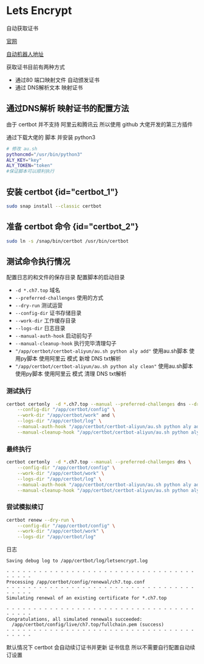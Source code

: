 # Lets Encrypt

自动获取证书

[官网](https://letsencrypt.org/zh-cn/)

[自动机器人地址](https://certbot.eff.org/)

获取证书目前有两种方式

- 通过80 端口映射文件 自动颁发证书
- 通过 DNS解析文本 映射证书

## 通过DNS解析 映射证书的配置方法

由于 certbot 并不支持 阿里云和腾讯云 所以使用 github 大佬开发的第三方插件

[](https://github.com/ywdblog/certbot-letencrypt-wildcardcertificates-alydns-au)

通过下载大佬的 脚本 并安装 python3

```Bash
# 修改 au.sh 
pythoncmd="/usr/bin/python3"
ALY_KEY="key"
ALY_TOKEN="token"
#保证脚本可以顺利执行

```

## 安装 certbot {id="certbot_1"}

```Bash
sudo snap install --classic certbot
```

## 准备 certbot 命令 {id="certbot_2"}

```Bash
sudo ln -s /snap/bin/certbot /usr/bin/certbot
```

## 测试命令执行情况

配置日志的和文件的保存目录 配置脚本的启动目录

- `-d *.ch7.top` 域名
- `--preferred-challenges` 使用的方式
- `--dry-run` 测试运营
- `--config-dir` 证书存储目录
- `--work-dir` 工作缓存目录
- `--logs-dir` 日志目录
- `--manual-auth-hook` 启动前勾子
- `--manual-cleanup-hook` 执行完毕清理勾子
- `"/app/certbot/certbot-aliyun/au.sh python aly add"` 使用au.sh脚本 使用py脚本 使用阿里云 模式 新增 DNS txt解析
- `"/app/certbot/certbot-aliyun/au.sh python aly clean"` 使用au.sh脚本 使用py脚本 使用阿里云 模式 清理 DNS txt解析

### 测试执行

```Bash
certbot certonly  -d *.ch7.top --manual --preferred-challenges dns --dry-run \
    --config-dir "/app/certbot/config" \
    --work-dir "/app/certbot/work" and \
    --logs-dir "/app/certbot/log" \
    --manual-auth-hook "/app/certbot/certbot-aliyun/au.sh python aly add" \
    --manual-cleanup-hook "/app/certbot/certbot-aliyun/au.sh python aly clean"
```

### 最终执行

```Bash
certbot certonly  -d *.ch7.top --manual --preferred-challenges dns \
    --config-dir "/app/certbot/config" \
    --work-dir "/app/certbot/work" \
    --logs-dir "/app/certbot/log" \
    --manual-auth-hook "/app/certbot/certbot-aliyun/au.sh python aly add"  \
    --manual-cleanup-hook "/app/certbot/certbot-aliyun/au.sh python aly clean"
```

### 尝试模拟续订

```Bash
certbot renew --dry-run \
    --config-dir "/app/certbot/config" \
    --work-dir "/app/certbot/work" \
    --logs-dir "/app/certbot/log"
```

日志

```Log
Saving debug log to /app/certbot/log/letsencrypt.log

- - - - - - - - - - - - - - - - - - - - - - - - - - - - - - - - - - - - - - - -
Processing /app/certbot/config/renewal/ch7.top.conf
- - - - - - - - - - - - - - - - - - - - - - - - - - - - - - - - - - - - - - - -
Simulating renewal of an existing certificate for *.ch7.top

- - - - - - - - - - - - - - - - - - - - - - - - - - - - - - - - - - - - - - - -
Congratulations, all simulated renewals succeeded: 
  /app/certbot/config/live/ch7.top/fullchain.pem (success)
- - - - - - - - - - - - - - - - - - - - - - - - - - - - - - - - - - - - - - - -
```

默认情况下 certbot 会自动续订证书并更新 证书信息 所以不需要自行配置自动续订设置